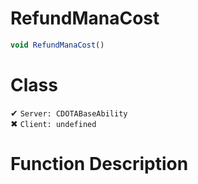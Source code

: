 # RefundManaCost
```js
void RefundManaCost()
```
# Class
✔ `Server: CDOTABaseAbility`  
✖ `Client: undefined`  

# Function Description

